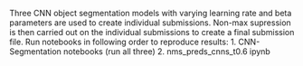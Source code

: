 Three CNN object segmentation models with varying learning rate and beta parameters are used to create individual submissions. Non-max supression is then carried out on the individual submissions to create a final submission file. Run notebooks in following order to reproduce results:
    1. CNN-Segmentation notebooks (run all three)
    2. nms_preds_cnns_t0.6 ipynb

    